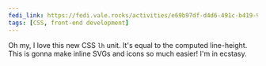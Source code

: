 ```yaml
---
fedi_link: https://fedi.vale.rocks/activities/e69b97df-d4d6-491c-b419-9bb110c550a6
tags: [CSS, front-end development]
---
```


Oh my, I love this new CSS `lh` unit. It's equal to the computed line-height. This is gonna make inline SVGs and icons so much easier! I'm in ecstasy.
